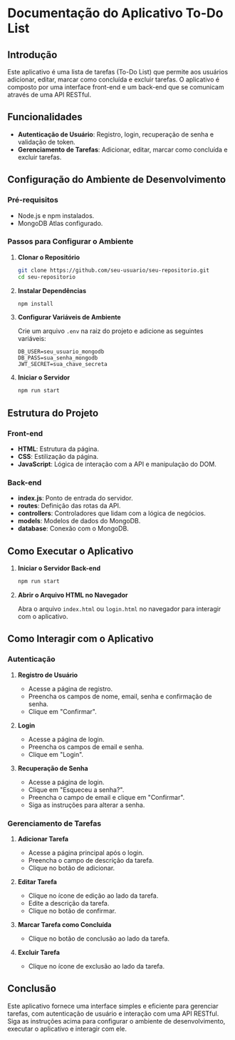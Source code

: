 # Documentação do Aplicativo To-Do List

## Introdução

Este aplicativo é uma lista de tarefas (To-Do List) que permite aos usuários adicionar, editar, marcar como concluída e excluir tarefas. O aplicativo é composto por uma interface front-end e um back-end que se comunicam através de uma API RESTful.

## Funcionalidades

- **Autenticação de Usuário**: Registro, login, recuperação de senha e validação de token.
- **Gerenciamento de Tarefas**: Adicionar, editar, marcar como concluída e excluir tarefas.

## Configuração do Ambiente de Desenvolvimento

### Pré-requisitos

- Node.js e npm instalados.
- MongoDB Atlas configurado.

### Passos para Configurar o Ambiente

1. **Clonar o Repositório**

   ```bash
   git clone https://github.com/seu-usuario/seu-repositorio.git
   cd seu-repositorio
   ```

2. **Instalar Dependências**

   ```bash
   npm install
   ```

3. **Configurar Variáveis de Ambiente**

   Crie um arquivo `.env` na raiz do projeto e adicione as seguintes variáveis:

   ```env
   DB_USER=seu_usuario_mongodb
   DB_PASS=sua_senha_mongodb
   JWT_SECRET=sua_chave_secreta
   ```

4. **Iniciar o Servidor**

   ```bash
   npm run start
   ```

## Estrutura do Projeto

### Front-end

- **HTML**: Estrutura da página.
- **CSS**: Estilização da página.
- **JavaScript**: Lógica de interação com a API e manipulação do DOM.

### Back-end

- **index.js**: Ponto de entrada do servidor.
- **routes**: Definição das rotas da API.
- **controllers**: Controladores que lidam com a lógica de negócios.
- **models**: Modelos de dados do MongoDB.
- **database**: Conexão com o MongoDB.

## Como Executar o Aplicativo

1. **Iniciar o Servidor Back-end**

   ```bash
   npm run start
   ```

2. **Abrir o Arquivo HTML no Navegador**

   Abra o arquivo `index.html` ou `login.html` no navegador para interagir com o aplicativo.

## Como Interagir com o Aplicativo

### Autenticação

1. **Registro de Usuário**

   - Acesse a página de registro.
   - Preencha os campos de nome, email, senha e confirmação de senha.
   - Clique em "Confirmar".

2. **Login**

   - Acesse a página de login.
   - Preencha os campos de email e senha.
   - Clique em "Login".

3. **Recuperação de Senha**

   - Acesse a página de login.
   - Clique em "Esqueceu a senha?".
   - Preencha o campo de email e clique em "Confirmar".
   - Siga as instruções para alterar a senha.

### Gerenciamento de Tarefas

1. **Adicionar Tarefa**

   - Acesse a página principal após o login.
   - Preencha o campo de descrição da tarefa.
   - Clique no botão de adicionar.

2. **Editar Tarefa**

   - Clique no ícone de edição ao lado da tarefa.
   - Edite a descrição da tarefa.
   - Clique no botão de confirmar.

3. **Marcar Tarefa como Concluída**

   - Clique no botão de conclusão ao lado da tarefa.

4. **Excluir Tarefa**

   - Clique no ícone de exclusão ao lado da tarefa.

## Conclusão

Este aplicativo fornece uma interface simples e eficiente para gerenciar tarefas, com autenticação de usuário e interação com uma API RESTful. Siga as instruções acima para configurar o ambiente de desenvolvimento, executar o aplicativo e interagir com ele.
